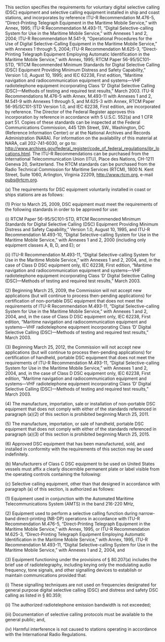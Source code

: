 This section specifies the requirements for voluntary digital selective calling (DSC) equipment and selective calling equipment installed in ship and coast stations, and incorporates by reference ITU-R Recommendation M.476-5, “Direct-Printing Telegraph Equipment in the Maritime Mobile Service,” with Annex, 1995; ITU-R Recommendation M.493-11, “Digital Selective-calling System for Use in the Maritime Mobile Service,” with Annexes 1 and 2, 2004; ITU-R Recommendation M.541-9, “Operational Procedures for the Use of Digital Selective-Calling Equipment in the Maritime Mobile Service,” with Annexes 1 through 5, 2004; ITU-R Recommendation M.625-3, “Direct-Printing Telegraph Equipment Employing Automatic Identification in the Maritime Mobile Service,” with Annex, 1995; RTCM Paper 56-95/SC101-STD, “RTCM Recommended Minimum Standards for Digital Selective Calling (DSC) Equipment Providing Minimum Distress and Safety Capability,” Version 1.0, August 10, 1995; and IEC 62238, First edition, “Maritime navigation and radiocommunication equipment and systems—VHF radiotelephone equipment incorporating Class ‘D’ Digital Selective Calling (DSC)—Methods of testing and required test results,” March 2003. ITU-R Recommendations M.476-5 with Annex, M.493-11 with Annexes 1 and 2, M.541-9 with Annexes 1 through 5, and M.625-3 with Annex, RTCM Paper 56-95/SC101-STD Version 1.0, and IEC 62238, First edition, are incorporated by reference. The Director of the Federal Register approves this incorporation by reference in accordance with 5 U.S.C. 552(a) and 1 CFR part 51. Copies of these standards can be inspected at the Federal Communications Commission, 445 12th Street, SW., Washington, DC (Reference Information Center) or at the National Archives and Records Administration (NARA). For information on the availability of this material at NARA, call 202-741-6030, or go to: http://www.archives.gov/federal_register/code_of_federal_regulations/ibr_locations.html. The ITU-R Recommendations can be purchased from the International Telecommunication Union (ITU), Place des Nations, CH-1211 Geneva 20, Switzerland. The RTCM standards can be purchased from the Radio Technical Commission for Maritime Services (RTCM), 1800 N. Kent Street, Suite 1060, Arlington, Virginia 22209, http://www.rtcm.org, e-mail pubs@rtcm.org.

(a) The requirements for DSC equipment voluntarily installed in coast or ships stations are as follows:

(1) Prior to March 25, 2009, DSC equipment must meet the requirements of the following standards in order to be approved for use:

(i) RTCM Paper 56-95/SC101-STD, RTCM Recommended Minimum Standards for Digital Selective Calling (DSC) Equipment Providing Minimum Distress and Safety Capability,” Version 1.0, August 10, 1995, and ITU-R Recommendation M.493-10, “Digital Selective-calling System for Use in the Maritime Mobile Service,” with Annexes 1 and 2, 2000 (including only equipment classes A, B, D, and E); or

(ii) ITU-R Recommendation M.493-11, “Digital Selective-calling System for Use in the Maritime Mobile Service,” with Annexes 1 and 2, 2004, and, in the case of Class D DSC equipment only, IEC 62238, First edition, “Maritime navigation and radiocommunication equipment and systems—VHF radiotelephone equipment incorporating Class ‘D’ Digital Selective Calling (DSC)—Methods of testing and required test results,” March 2003.

(2) Beginning March 25, 2009, the Commission will not accept new applications (but will continue to process then-pending applications) for certification of non-portable DSC equipment that does not meet the requirements of ITU-R Recommendation M.493-11, “Digital Selective-calling System for Use in the Maritime Mobile Service,” with Annexes 1 and 2, 2004, and, in the case of Class D DSC equipment only, IEC 62238, First edition, “Maritime navigation and radiocommunication equipment and systems—VHF radiotelephone equipment incorporating Class ‘D’ Digital Selective Calling (DSC)—Methods of testing and required test results,” March 2003.

(3) Beginning March 25, 2012, the Commission will not accept new applications (but will continue to process then-pending applications) for certification of handheld, portable DSC equipment that does not meet the requirements of ITU-R Recommendation M.493-11, “Digital Selective-calling System for Use in the Maritime Mobile Service,” with Annexes 1 and 2, 2004, and, in the case of Class D DSC equipment only, IEC 62238, First edition, “Maritime navigation and radiocommunication equipment and systems—VHF radiotelephone equipment incorporating Class ‘D’ Digital Selective Calling (DSC)—Methods of testing and required test results,” March 2003.

(4) The manufacture, importation, sale or installation of non-portable DSC equipment that does not comply with either of the standards referenced in paragraph (a)(2) of this section is prohibited beginning March 25, 2011.

(5) The manufacture, importation, or sale of handheld, portable DSC equipment that does not comply with either of the standards referenced in paragraph (a)(3) of this section is prohibited beginning March 25, 2015.

(6) Approved DSC equipment that has been manufactured, sold, and installed in conformity with the requirements of this section may be used indefinitely.

(b) Manufacturers of Class C DSC equipment to be used on United States vessels must affix a clearly discernible permanent plate or label visible from the operating controls containing the following:
              

(c) Selective calling equipment, other than that designed in accordance with paragraph (a) of this section, is authorized as follows:

(1) Equipment used in conjunction with the Automated Maritime Telecommunications System (AMTS) in the band 216-220 MHz,

(2) Equipment used to perform a selective calling function during narrow-band direct-printing (NB-DP) operations in accordance with ITU-R Recommendation M.476-5, “Direct-Printing Telegraph Equipment in the Maritime Mobile Service,” with Annex, 1995, or ITU-R Recommendation M.625-3, “Direct-Printing Telegraph Equipment Employing Automatic Identification in the Maritime Mobile Service,” with Annex, 1995, ITU-R Recommendation M.493-11, “Digital Selective-calling System for Use in the Maritime Mobile Service,” with Annexes 1 and 2, 2004, and

(3) Equipment functioning under the provisions of § 80.207(a) includes the brief use of radiotelegraphy, including keying only the modulating audio frequency, tone signals, and other signalling devices to establish or maintain communications provided that:

(i) These signalling techniques are not used on frequencies designated for general purpose digital selective calling (DSC) and distress and safety DSC calling as listed in § 80.359;

(ii) The authorized radiotelephone emission bandwidth is not exceeded;

(iii) Documentation of selective calling protocols must be available to the general public; and,
              

(iv) Harmful interference is not caused to stations operating in accordance with the International Radio Regulations.

